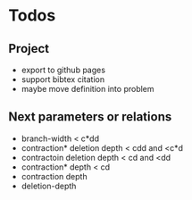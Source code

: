 # Todos

## Project

* export to github pages
* support bibtex citation
* maybe move definition into problem

## Next parameters or relations

* branch-width < c\*dd
* contraction\* deletion depth < cdd and <c\*d
* contractoin deletion depth < cd and <dd
* contraction\* depth < cd
* contraction depth
* deletion-depth
